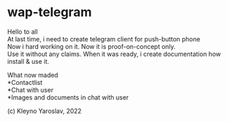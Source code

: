 # wap-telegram

Hello to all<br>
At last time, i need to create telegram client for push-button phone<br>
Now i hard working on it. Now it is proof-on-concept only.<br>
Use it without any claims. When it was ready, i create documentation how install & use it.<br>


What now maded<br>
*Contactlist<br>
*Chat with user<br>
*Images and documents in chat with user<br>


(c) Kleyno Yaroslav, 2022
